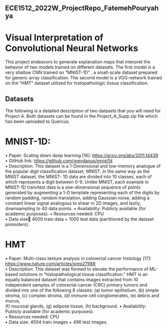 ## ECE1512_2022W_ProjectRepo_FatemehPouryahya
# Visual Interpretation of Convolutional Neural Networks

This project  endeavors to generate  explanation  maps that  interpret the behavior of two models 
trained on different datasets. The first model is a very shallow CNN trained on “MNIST-1D” 
, a small-scale dataset prepared for generic array classification. The second model is a VGG-network 
trained on the “HMT” dataset utilized  for histopathologic  tissue classification. 

## Datasets  
The  following  is  a  detailed  description  of  two  datasets  that  you  will  need  for  Project  A.  Both 
datasets can be found in the Project_A_Supp.zip file which has been uploaded to Quercus.  
 
# MNIST-1D:  
• Paper: Scaling down deep learning [16]: https://arxiv.org/abs/2011.14439   
• GitHub link: https://github.com/greydanus/mnist1d  
• Description:  This dataset  is a 1-Dimensional  and low-memory  analogue  of the popular 
digit classification dataset, MNIST. In the same way as the MNIST dataset, the MNIST-
1D data are divided into 10 classes, each of which represents a digit between 0-9. Unlike 
MNIST,  each  example  in  MNIST-1D  train/test  data  is a  one-dimensional  sequence  of 
points generated by augmenting a 1-D template representing each of the digits by random 
padding,  random  translation,  adding  Gaussian  noise,  adding  a  constant  linear  signal 
analogous to shear in 2D images, and lastly, downsampling to 40 data points. 
• Availability: Publicly available (for academic purposes). 
• Resources needed: CPU  
• Data size 4000 train data + 1000 test data (partitioned by the dataset promoters). 
  
# HMT
• Paper: Multi-class texture analysis in colorectal cancer histology [17]: 
https://www.nature.com/articles/srep27988   
• Description: This dataset was formed to elevate the performance of ML-based solutions 
in  “histopathological  tissue  classification.”  HMT  is  an  equally  balanced  dataset  that 
contains  images  extracted  from  10  independent  samples  of  colorectal  cancer  (CRC) 
primary tumors and divided into one of the following 8 classes: (a) tumor epithelium, (b) 
simple stroma, (c) complex stroma, (d) immune cell conglomerates, (e) debris and mucus,  
(f) mucosal glands, (g) adipose tissue, (h) background. 
• Availability: Publicly available (for academic purposes).  
• Resources needed: CPU  
• Data size: 4504 train images + 496 test images.  
